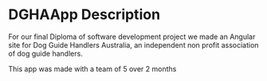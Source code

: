 # DGHAApp Description

For our final Diploma of software development project we made an Angular site for Dog Guide Handlers Australia, an independent non profit association of dog guide handlers.

This app was made with a team of 5 over 2 months
